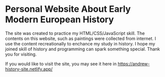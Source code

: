 # Personal Website About Early Modern European History
The site was created to practice my HTML/CSS/JavaScript skill. The contents on this website, such as paintings were collected from internet. I use the content recreationally to enchance my study in history. I hope my joined skill of history and programming can spark something special. Thank you for visiting.


If you would like to visit the site, you may see it here in https://andrew-history-site.netlify.app/
